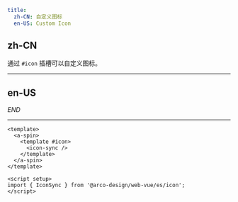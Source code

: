 ```yaml
title:
  zh-CN: 自定义图标
  en-US: Custom Icon
```

## zh-CN

通过 `#icon` 插槽可以自定义图标。

---

## en-US

$END$

---

```vue
<template>
  <a-spin>
    <template #icon>
      <icon-sync />
    </template>
  </a-spin>
</template>

<script setup>
import { IconSync } from '@arco-design/web-vue/es/icon';
</script>
```
